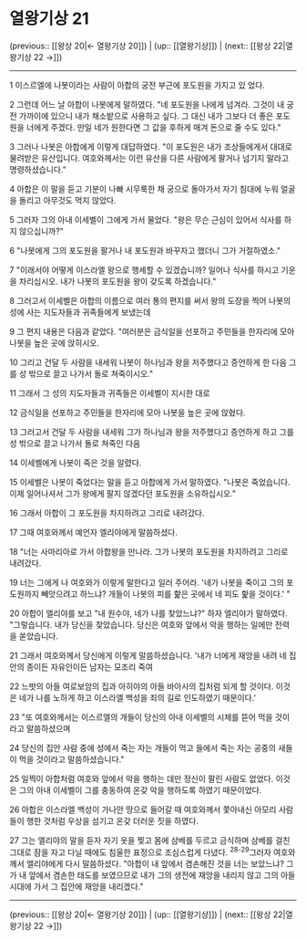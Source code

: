 # 열왕기상 21

(previous:: [[왕상 20|← 열왕기상 20]]) | (up:: [[열왕기상]]) | (next:: [[왕상 22|열왕기상 22 →]])

***




1 
이스르엘에 나봇이라는 사람이 아합의 궁전 부근에 포도원을 가지고 있 었다. 



2 
그런데 어느 날 아합이 나봇에게 말하였다. "네 포도원을 나에게 넘겨라. 그것이 내 궁전 가까이에 있으니 내가 채소밭으로 사용하고 싶다. 그 대신 내가 그보다 더 좋은 포도원을 너에게 주겠다. 만일 네가 원한다면 그 값을 후하게 매겨 돈으로 줄 수도 있다." 



3 
그러나 나봇은 아합에게 이렇게 대답하였다. "이 포도원은 내가 조상들에게서 대대로 물려받은 유산입니다. 여호와께서는 이런 유산을 다른 사람에게 팔거나 넘기지 말라고 명령하셨습니다." 



4 
아합은 이 말을 듣고 기분이 나빠 시무룩한 채 궁으로 돌아가서 자기 침대에 누워 얼굴을 돌리고 아무것도 먹지 않았다. 



5 
그러자 그의 아내 이세벨이 그에게 가서 물었다. "왕은 무슨 근심이 있어서 식사를 하지 않으십니까?" 



6 
"나봇에게 그의 포도원을 팔거나 내 포도원과 바꾸자고 했더니 그가 거절하였소." 



7 
"이래서야 어떻게 이스라엘 왕으로 행세할 수 있겠습니까? 일어나 식사를 하시고 기운을 차리십시오. 내가 나봇의 포도원을 왕이 갖도록 하겠습니다." 



8 
그러고서 이세벨은 아합의 이름으로 여러 통의 편지를 써서 왕의 도장을 찍어 나봇의 성에 사는 지도자들과 귀족들에게 보냈는데 



9 
그 편지 내용은 다음과 같았다. "여러분은 금식일을 선포하고 주민들을 한자리에 모아 나봇을 높은 곳에 앉히시오. 



10 
그리고 건달 두 사람을 내세워 나봇이 하나님과 왕을 저주했다고 증언하게 한 다음 그를 성 밖으로 끌고 나가서 돌로 쳐죽이시오." 



11 
그래서 그 성의 지도자들과 귀족들은 이세벨이 지시한 대로 



12 
금식일을 선포하고 주민들을 한자리에 모아 나봇을 높은 곳에 앉혔다. 



13 
그러고서 건달 두 사람을 내세워 그가 하나님과 왕을 저주했다고 증언하게 하고 그를 성 밖으로 끌고 나가서 돌로 쳐죽인 다음 



14 
이세벨에게 나봇이 죽은 것을 알렸다. 



15 
이세벨은 나봇이 죽었다는 말을 듣고 아합에게 가서 말하였다. "나봇은 죽었습니다. 이제 일어나셔서 그가 왕에게 팔지 않겠다던 포도원을 소유하십시오." 



16 
그래서 아합이 그 포도원을 차지하려고 그리로 내려갔다. 



17 
그때 여호와께서 예언자 엘리야에게 말씀하셨다. 



18 
"너는 사마리아로 가서 아합왕을 만나라. 그가 나봇의 포도원을 차지하려고 그리로 내려갔다. 



19 
너는 그에게 나 여호와가 이렇게 말한다고 일러 주어라. '네가 나봇을 죽이고 그의 포도원까지 빼앗으려고 하느냐? 개들이 나봇의 피를 핥은 곳에서 네 피도 핥을 것이다.' " 



20 
아합이 엘리야를 보고 "내 원수야, 네가 나를 찾았느냐?" 하자 엘리야가 말하였다. "그렇습니다. 내가 당신을 찾았습니다. 당신은 여호와 앞에서 악을 행하는 일에만 전력을 쏟았습니다. 



21 
그래서 여호와께서 당신에게 이렇게 말씀하셨습니다. '내가 너에게 재앙을 내려 네 집안의 종이든 자유인이든 남자는 모조리 죽여 



22 
느밧의 아들 여로보암의 집과 아히야의 아들 바아사의 집처럼 되게 할 것이다. 이것은 네가 나를 노하게 하고 이스라엘 백성을 죄의 길로 인도하였기 때문이다.' 



23 
"또 여호와께서는 이스르엘의 개들이 당신의 아내 이세벨의 시체를 뜯어 먹을 것이라고 말씀하셨으며 



24 
당신의 집안 사람 중에 성에서 죽는 자는 개들이 먹고 들에서 죽는 자는 공중의 새들이 먹을 것이라고 말씀하셨습니다." 



25 
일찍이 아합처럼 여호와 앞에서 악을 행하는 데만 정신이 팔린 사람도 없었다. 이것은 그의 아내 이세벨이 그를 충동하여 온갖 악을 행하도록 하였기 때문이었다. 



26 
아합은 이스라엘 백성이 가나안 땅으로 들어갈 때 여호와께서 쫓아내신 아모리 사람들이 행한 것처럼 우상을 섬기고 온갖 더러운 짓을 하였다. 



27 
그는 엘리야의 말을 듣자 자기 옷을 찢고 몸에 삼베를 두르고 금식하며 삼베를 걸친 그대로 잠을 자고 다닐 때에도 침울한 표정으로 조심스럽게 다녔다. <sup class="versenum">28-29</sup>그러자 여호와께서 엘리야에게 다시 말씀하셨다. "아합이 내 앞에서 겸손해진 것을 너는 보았느냐? 그가 내 앞에서 겸손한 태도를 보였으므로 내가 그의 생전에 재앙을 내리지 않고 그의 아들 시대에 가서 그 집안에 재앙을 내리겠다."

***

(previous:: [[왕상 20|← 열왕기상 20]]) | (up:: [[열왕기상]]) | (next:: [[왕상 22|열왕기상 22 →]])
